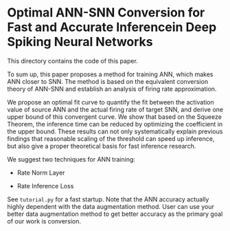 # Optimal ANN-SNN Conversion for Fast and Accurate Inferencein Deep Spiking Neural Networks
This directory contains the code of this paper.

To sum up, this paper proposes a method for training ANN, which makes ANN closer to SNN. 
The method is based on the equivalent conversion theory of ANN-SNN and establish an analysis of firing rate approximation.

We propose an optimal fit curve to quantify the fit between the activation value of source ANN and the actual firing rate of target SNN, and derive one upper bound of this convergent curve. We show that based on the Squeeze Theorem, the inference time can be reduced by optimizing the coefficient in the upper bound. These results can not only systematically explain previous findings that reasonable scaling of the threshold can speed up inference, but also give a proper theoretical basis for fast inference research.

We suggest two techniques for ANN training:

- Rate Norm Layer

- Rate Inference Loss

See ``tutorial.py`` for a fast startup. Note that the ANN accuracy actually highly dependent with the data augmentation method. 
User can use your better data augmentation method to get better accuracy as the primary goal of our work is conversion.


